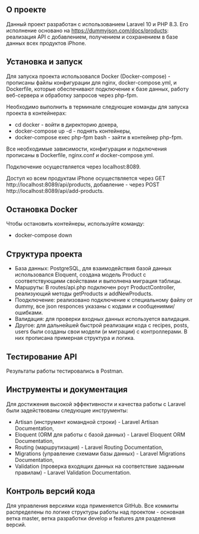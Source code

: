 
## О проекте

Данный проект разработан с использованием Laravel 10 и PHP 8.3. Его исполнение основано на https://dummyjson.com/docs/products: реализация API с добавлением, получением и сохранением в базе данных всех продуктов iPhone.

## Установка и запуск

Для запуска проекта использовался Docker (Docker-compose) - прописаны файлы конфигурации для nginx, docker-compose.yml, и Dockerfile, которые обеспечивают подключение к базе данных, работу веб-сервера и обработку запросов через php-fpm. 

Необходимо выполнить в терминале следующие команды для запуска проекта в контейнерах:

- cd docker - войти в директорию докера,
- docker-compose up -d - поднять контейнеры,
- docker-compose exec php-fpm bash - зайти в контейнер php-fpm.

Все необходимые зависимости, конфигурации и подключения прописаны в Dockerfile, nginx.conf и docker-compose.yml.

Подключение осуществляется через localhost:8089.

Доступ ко всем продуктам iPhone осуществляется через GET http://localhost:8089/api/products, добавление - через POST http://localhost:8089/api/add-products.

## Остановка Docker

Чтобы остановить контейнеры, используйте команду:

- docker-compose down

## Структура проекта

- База данных: PostgreSQL, для взаимодействия базой данных использовался Eloquent, создана модель Product с соответствующими свойствами и выполнена миграция таблицы.
- Маршруты: В routes/api.php подключен роут ProductController, реализующий методы getProducts и addNewProducts.
- Поодключение: реализовано подключение к специальному файлу от dummy, все json responces указаны с кодами и сообщениями/ошибками.
- Валидация: для проверки входных данных используется валидация.
- Другое: для дальнейшей быстрой реализации кода с recipes, posts, users были созданы свои модели (и миграции) с контроллерами. В них прописана примерная структура и логика.

## Тестирование API

Результаты работы тестировались в Postman.

## Инструменты и документация

Для достижения высокой эффективности и качества работы с Laravel были задействованы следующие инструменты:

- Artisan (инструмент командной строки) - Laravel Artisan Documentation,
- Eloquent (ORM для работы с базой данных) - Laravel Eloquent ORM Documentation,
- Routing (маршрутизация) - Laravel Routing Documentation,
- Migrations (управление схемами базы данных) - Laravel Migrations Documentation,
- Validation (проверка входящих данных на соответствие заданным правилам) - Laravel Validation Documentation.

## Контроль версий кода

Для управления версиями кода применяется GitHub.
Все коммиты распределены по логике структуры работы над проектом - основная ветка master, ветка разработки develop и features для разделения версий. 
